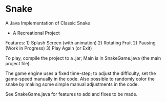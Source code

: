 # Snake
A Java Implementation of Classic Snake
- A Recreational Project

Features:
	1) Splash Screen (with animation)
	2) Rotating Fruit
	2) Pausing (Work in Progress)
	3) Play Again (or Exit)

To play, compile the project to a .jar; Main is in SnakeGame.java (the main project file).

The game engine uses a fixed time-step; to adjust the difficulty, set the game-speed manually in the code.
Also possible to randomly color the snake by making some simple manual adjustments in the code.

See SnakeGame.java for features to add and fixes to be made.
